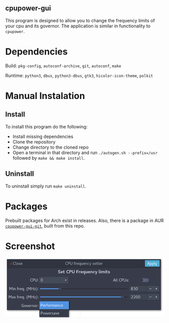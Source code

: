cpupower-gui
--------------------

This program is designed to allow you to change the frequency limits of your cpu and its governor. The application is similar in functionality to `cpupower`.

# Dependencies
Build:
`pkg-config`, `autoconf-archive`, `git`, `autoconf`, `make`

Runtime:
`python3`, `dbus`, `python3-dbus`, `gtk3`, `hicolor-icon-theme`, `polkit`

# Manual Instalation
## Install
To install this program do the following:

- Install missing dependencies
- Clone the repository
- Change directory to the cloned repo
- Open a terminal in that directory and run `./autogen.sh --prefix=/usr` followed by `make && make install`.

## Uninstall

To uninstall simply run `make uninstall`.


# Packages
Prebuilt packages for Arch exist in releases. Also, there is a package in AUR [`cpupower-gui-git`](https://aur.archlinux.org/packages/cpupower-gui-git/), built from this repo.

# Screenshot

![screenshot](./screenshot.png  "Screenshot")
